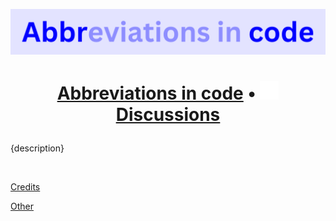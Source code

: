 ![](../meta/img/title.png)

<h1 align="center">

   [Abbreviations in code](https://github.com/abbrcode/abbreviations-in-code) •
   <a href="https://github.com/orgs/abbrcode/discussions">
      <img src="../assets/discussions icon.png" height="30px" />
      <span>Discussions</span>
   </a>
</h1>

{description}

<br />

[Credits](../credits.md)

[Other](../other.md)